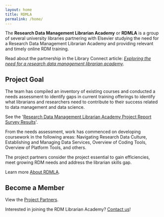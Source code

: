 ```yaml
---
layout: home
title: RDMLA
permalink: /home/
---
```

The **Research Data Management Librarian Academy** or **RDMLA** is a group of several university libraries partnering with Elsevier studying the need for a Research Data Management Librarian Academy and providing relevant and timely online RDM training. 

Read about the partnership in the Library Connect article: <i><a href="https://libraryconnect.elsevier.com/articles/exploring-need-research-data-management-librarian-academy">Exploring the need for a research data management librarian academy</a></i>.


## Project Goal

The team has compiled an inventory of existing courses and conducted a needs assessment to identify gaps in current training offerings to identify what librarians and researchers need to contribute to their success related to data management and data science. 

See the '<a href="https://rdmla.github.io/home/about/">Research Data Management Librarian Academy Project Report Survey Results</a>'.

From the needs assessment, work has commenced on developing coursework in the following areas: Navigating Research Data Culture, Establishing and Managing Data Services, Overview of Coding Tools, Overview of Platform Tools, and others. 

The project partners consider the project essential to gain efficiencies, meet growing RDM needs and address the librarian skills gap.

Learn more <a href="https://rdmla.github.io/home/about/">About RDMLA</a>.


## Become a Member

View the <a href="https://rdmla.github.io/home/partners/">Project Partners</a>.

Interested in joining the RDM Librarian Academy? <a href="https://rdmla.github.io/home/contact/">Contact us</a>!
